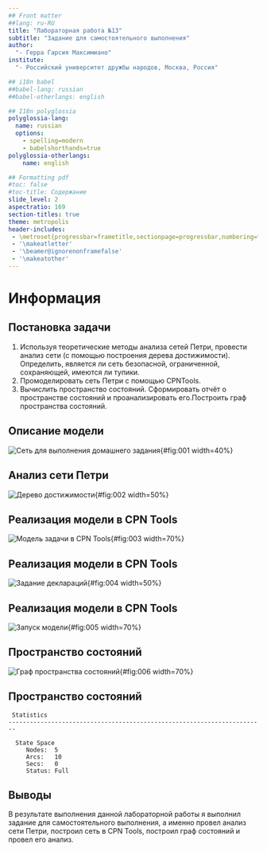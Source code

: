 ```yaml
---
## Front matter
##lang: ru-RU
title: "Лабораторная работа №13"
subtitle: "Задание для самостоятельного выполнения"
author:
  "- Герра Гарсия Максимиано"
institute:
  "- Российский университет дружбы народов, Москва, Россия"

## i18n babel
##babel-lang: russian
##babel-otherlangs: english

## I18n polyglossia
polyglossia-lang:
  name: russian
  options:
	- spelling=modern
	- babelshorthands=true
polyglossia-otherlangs:
	name: english

## Formatting pdf
#toc: false
#toc-title: Содержание
slide_level: 2
aspectratio: 169
section-titles: true
theme: metropolis
header-includes:
 - \metroset{progressbar=frametitle,sectionpage=progressbar,numbering=fraction}
 - '\makeatletter'
 - '\beamer@ignorenonframefalse'
 - '\makeatother'
---
```


# Информация

## Постановка задачи

1. Используя теоретические методы анализа сетей Петри, провести анализ сети (с помощью построения дерева достижимости). Определить, является ли сеть безопасной, ограниченной, сохраняющей, имеются ли
тупики.
2. Промоделировать сеть Петри с помощью CPNTools.
3. Вычислить пространство состояний. Сформировать отчёт о пространстве состояний и проанализировать его.Построить граф пространства состояний.

## Описание модели

![Сеть для выполнения домашнего задания](image/1.png){#fig:001 width=40%}

## Анализ сети Петри

![Дерево достижимости](image/2.png){#fig:002 width=50%}

## Реализация модели в CPN Tools

![Модель задачи в CPN Tools](image/3.png){#fig:003 width=70%}

## Реализация модели в CPN Tools

![Задание деклараций](image/4.png){#fig:004 width=50%}

## Реализация модели в CPN Tools

![Запуск модели](image/5.png){#fig:005 width=70%}

## Пространство состояний

![Граф пространства состояний](image/6.png){#fig:006 width=70%}

## Пространство состояний

```
 Statistics
------------------------------------------------------------------------

  State Space
     Nodes:  5
     Arcs:   10
     Secs:   0
     Status: Full
```

## Выводы

В результате выполнения данной лабораторной работы я выполнил задание для самостоятельного выполнения, а именно провел анализ сети Петри, построил сеть в CPN Tools, построил граф состояний и провел его анализ.

